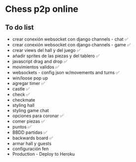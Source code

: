 # Chess p2p online

## To do list

* crear conexión websocket con django channels - chat :white_check_mark:
* crear conexión websocket con django channels - game :white_check_mark:
* crear views del hall y del juego :white_check_mark:
* añadir sprites de las piezas y del tablero :white_check_mark:
* javascript drag and drop :white_check_mark:
* movimientos validos :white_check_mark:
* websockets - config json w/movements and turns :white_check_mark:
* win/loose pop up 
* agregar timer :white_check_mark:
* castle :white_check_mark:
* check :white_check_mark:
* checkmate
* styling hall
* styling game chat
* opciones para coronar :white_check_mark:
* comer piezas :white_check_mark:
* puntos :white_check_mark:
* BBDD partidas :white_check_mark:
* backwards board :white_check_mark:
* armar hall y guests
* configuración fen 
* Production - Deploy to Heroku